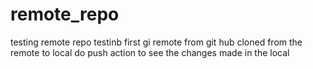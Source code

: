 # remote_repo
testing remote repo 
testinb first gi remote from git hub
cloned from the remote to local
do push action to see the changes made in the local


